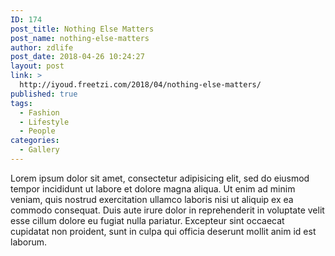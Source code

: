```yaml
---
ID: 174
post_title: Nothing Else Matters
post_name: nothing-else-matters
author: zdlife
post_date: 2018-04-26 10:24:27
layout: post
link: >
  http://iyoud.freetzi.com/2018/04/nothing-else-matters/
published: true
tags:
  - Fashion
  - Lifestyle
  - People
categories:
  - Gallery
---
```

Lorem ipsum dolor sit amet, consectetur adipisicing elit, sed do eiusmod tempor incididunt ut labore et dolore magna aliqua. Ut enim ad minim veniam, quis nostrud exercitation ullamco laboris nisi ut aliquip ex ea commodo consequat. Duis aute irure dolor in reprehenderit in voluptate velit esse cillum dolore eu fugiat nulla pariatur. Excepteur sint occaecat cupidatat non proident, sunt in culpa qui officia deserunt mollit anim id est laborum.